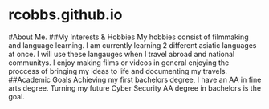 # rcobbs.github.io
#About Me.
##My Interests & Hobbies
My hobbies consist of filmmaking and language learning. I am currently learning 2 different asiatic languages at once. I will use these langauges when I travel abroad and national communitys. I enjoy making films or videos in general enjoying the proccess of bringing my ideas to life and documenting my travels.
##Academic Goals
Achieving my first bachelors degree, I have an AA in fine arts degree. Turning my future Cyber Security AA degree in bachelors is the goal.
